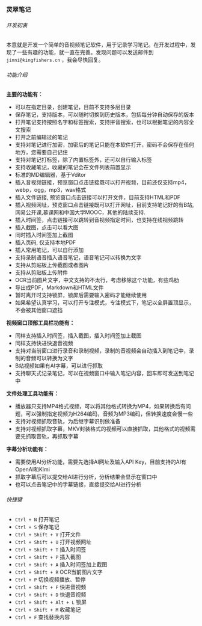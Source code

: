### 灵翠笔记

###### 开发初衷

本意就是开发一个简单的音视频笔记软件，用于记录学习笔记。在开发过程中，发现了一些有趣的功能，就一直在完善。发现问题可以发送邮件到`jinni@kingfishers.cn`
，我会尽快回复。

###### 功能介绍

**主要的功能有：**

- 可以在指定目录，创建笔记，目前不支持多层目录
- 保存笔记，支持版本，可以随时切换到历史版本，包括每分钟自动保存的版本
- 打开笔记支持按照名字和标签搜索，支持拼音搜索，也可以根据笔记的内容全文搜索
- 打开之前编辑过的笔记
- 支持对笔记进行加密，加密后的笔记只能在本软件打开，密码不会保存在任何地方，您需要自己记住
- 支持对笔记打标签，除了内置标签外，还可以自行输入标签
- 支持收藏笔记，收藏的笔记会在文件列表前置显示
- 标准的MD编辑器，基于Vditor
- 插入音视频链接，预览窗口点击链接既可以打开视频，目前还仅支持mp4，webp，ogg，mp3，wav格式
- 插入文件链接, 预览窗口点击链接可以打开文件，目前支持HTML和PDF
- 插入视频网址，预览窗口点击链接既可以打开网址，目前支持笔记好的有B站,网易公开课,慕课网和中国大学MOOC，其他的陆续支持.
- 插入时间签，点击链接可以跳转到音视频指定时间，也支持在线视频跳转
- 插入截图，点击可以看大图
- 同时插入时间签加上截图
- 插入页码, 仅支持本地PDF
- 插入常用笔记，可以自行添加
- 支持录制语音插入语音笔记，语音笔记可以转换为文字
- 支持从剪贴板上传截图或者图片
- 支持从剪贴板上传附件
- OCR当前图片文字，中文支持的不太行，考虑移除这个功能，有些鸡肋
- 导出成PDF，Markdown和HTML文件
- 暂时离开时支持锁屏，锁屏后需要输入密码才能继续使用
- 如果希望认真学习，可以打开专注模式，专注模式下，笔记以全屏置顶显示，不会被其他窗口遮挡

**视频窗口顶部工具栏功能有：**

- 同样支持插入时间签，插入截图，插入时间签加上截图
- 同样支持快进快退音视频
- 支持对当前窗口进行录音和录制视频，录制的音视频会自动插入到笔记中，录制的音频可以转换为文字
- B站视频如果有AI字幕，可以进行抓取
- 支持聊天式记录笔记，可以在视频窗口中输入笔记内容，回车即可发送到笔记中

**文件处理工具功能有：**

- 播放器只支持MP4格式视频，可以将其他格式转换为MP4，如果转换后有问题，可以强制指定视频为H264编码，音频为MP3编码，但转换速度会慢一些
- 支持对视频抓取音轨，为后继字幕识别做准备
- 支持对视频抓取字幕，MKV封装格式的视频可以直接抓取，其他格式的视频需要先抓取音轨，再抓取字幕

**字幕分析功能有：**

- 需要使用AI分析功能，需要先选择AI网址及输入API Key，目前支持的AI有OpenAI和Kimi
- 抓取字幕后可以提交给AI进行分析，分析结果会显示在窗口中
- 也可以点击笔记中的字幕链接，直接提交给AI进行分析


###### 快捷键

- `Ctrl + N` 打开笔记
- `Ctrl + S` 保存笔记
- `Ctrl + Shift + V` 打开文件
- `Ctrl + Shift + U` 打开视频网址
- `Ctrl + Shift + T` 插入时间签
- `Ctrl + Shift + P` 插入截图
- `Ctrl + Shift + A` 插入时间签加上截图
- `Ctrl + Shift + R` OCR当前图片文字
- `Ctrl + P` 切换视频播放、暂停
- `Ctrl + Shift + F` 快进音视频
- `Ctrl + Shift + D` 快退音视频
- `Ctrl + Shift + Alt + L` 锁屏
- `Ctrl + Shift + M` 收藏笔记
- `Ctrl + F` 查找替换内容
